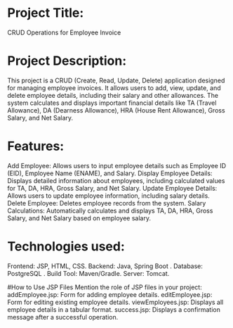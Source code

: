 # Project Title:
CRUD Operations for Employee Invoice

# Project Description:
This project is a CRUD (Create, Read, Update, Delete) application designed for managing employee invoices. It allows users to add, view, update, and delete employee details, including their salary and other allowances. The system calculates and displays important financial details like TA (Travel Allowance), DA (Dearness Allowance), HRA (House Rent Allowance), Gross Salary, and Net Salary.

# Features:
Add Employee: Allows users to input employee details such as Employee ID (EID), Employee Name (ENAME), and Salary.
Display Employee Details: Displays detailed information about employees, including calculated values for TA, DA, HRA, Gross Salary, and Net Salary.
Update Employee Details: Allows users to update employee information, including salary details.
Delete Employee: Deletes employee records from the system.
Salary Calculations: Automatically calculates and displays TA, DA, HRA, Gross Salary, and Net Salary based on employee salary.


# Technologies used:
Frontend: JSP, HTML, CSS.
Backend: Java, Spring Boot .
Database: PostgreSQL .
Build Tool: Maven/Gradle.
Server: Tomcat.

#How to Use JSP Files
Mention the role of JSP files in your project:
addEmployee.jsp: Form for adding employee details.
editEmployee.jsp: Form for editing existing employee details.
viewEmployees.jsp: Displays all employee details in a tabular format.
success.jsp: Displays a confirmation message after a successful operation.
